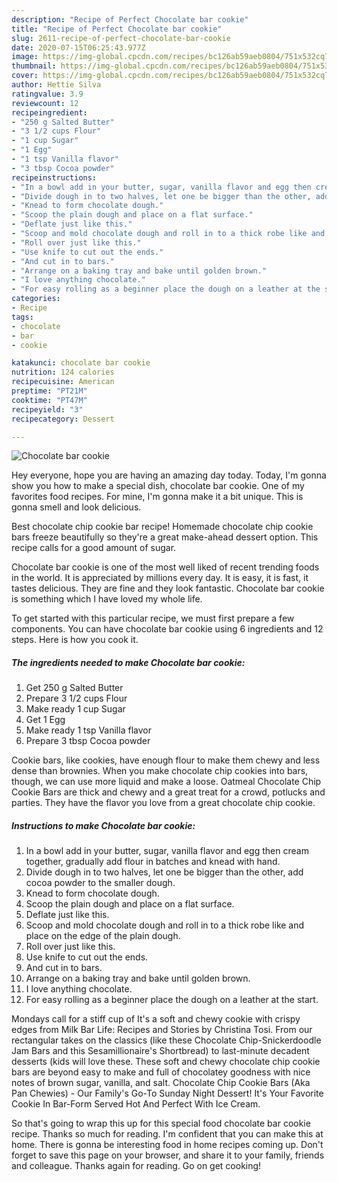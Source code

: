 ```yaml
---
description: "Recipe of Perfect Chocolate bar cookie"
title: "Recipe of Perfect Chocolate bar cookie"
slug: 2611-recipe-of-perfect-chocolate-bar-cookie
date: 2020-07-15T06:25:43.977Z
image: https://img-global.cpcdn.com/recipes/bc126ab59aeb0804/751x532cq70/chocolate-bar-cookie-recipe-main-photo.jpg
thumbnail: https://img-global.cpcdn.com/recipes/bc126ab59aeb0804/751x532cq70/chocolate-bar-cookie-recipe-main-photo.jpg
cover: https://img-global.cpcdn.com/recipes/bc126ab59aeb0804/751x532cq70/chocolate-bar-cookie-recipe-main-photo.jpg
author: Hettie Silva
ratingvalue: 3.9
reviewcount: 12
recipeingredient:
- "250 g Salted Butter"
- "3 1/2 cups Flour"
- "1 cup Sugar"
- "1 Egg"
- "1 tsp Vanilla flavor"
- "3 tbsp Cocoa powder"
recipeinstructions:
- "In a bowl add in your butter, sugar, vanilla flavor and egg then cream together, gradually add flour in batches and knead with hand."
- "Divide dough in to two halves, let one be bigger than the other, add cocoa powder to the smaller dough."
- "Knead to form chocolate dough."
- "Scoop the plain dough and place on a flat surface."
- "Deflate just like this."
- "Scoop and mold chocolate dough and roll in to a thick robe like and place on the edge of the plain dough."
- "Roll over just like this."
- "Use knife to cut out the ends."
- "And cut in to bars."
- "Arrange on a baking tray and bake until golden brown."
- "I love anything chocolate."
- "For easy rolling as a beginner place the dough on a leather at the start."
categories:
- Recipe
tags:
- chocolate
- bar
- cookie

katakunci: chocolate bar cookie 
nutrition: 124 calories
recipecuisine: American
preptime: "PT21M"
cooktime: "PT47M"
recipeyield: "3"
recipecategory: Dessert

---
```



![Chocolate bar cookie](https://img-global.cpcdn.com/recipes/bc126ab59aeb0804/751x532cq70/chocolate-bar-cookie-recipe-main-photo.jpg)

Hey everyone, hope you are having an amazing day today. Today, I'm gonna show you how to make a special dish, chocolate bar cookie. One of my favorites food recipes. For mine, I'm gonna make it a bit unique. This is gonna smell and look delicious.

Best chocolate chip cookie bar recipe! Homemade chocolate chip cookie bars freeze beautifully so they&#39;re a great make-ahead dessert option. This recipe calls for a good amount of sugar.

Chocolate bar cookie is one of the most well liked of recent trending foods in the world. It is appreciated by millions every day. It is easy, it is fast, it tastes delicious. They are fine and they look fantastic. Chocolate bar cookie is something which I have loved my whole life.


To get started with this particular recipe, we must first prepare a few components. You can have chocolate bar cookie using 6 ingredients and 12 steps. Here is how you cook it.

<!--inarticleads1-->

##### The ingredients needed to make Chocolate bar cookie:

1. Get 250 g Salted Butter
1. Prepare 3 1/2 cups Flour
1. Make ready 1 cup Sugar
1. Get 1 Egg
1. Make ready 1 tsp Vanilla flavor
1. Prepare 3 tbsp Cocoa powder


Cookie bars, like cookies, have enough flour to make them chewy and less dense than brownies. When you make chocolate chip cookies into bars, though, we can use more liquid and make a loose. Oatmeal Chocolate Chip Cookie Bars are thick and chewy and a great treat for a crowd, potlucks and parties. They have the flavor you love from a great chocolate chip cookie. 

<!--inarticleads2-->

##### Instructions to make Chocolate bar cookie:

1. In a bowl add in your butter, sugar, vanilla flavor and egg then cream together, gradually add flour in batches and knead with hand.
1. Divide dough in to two halves, let one be bigger than the other, add cocoa powder to the smaller dough.
1. Knead to form chocolate dough.
1. Scoop the plain dough and place on a flat surface.
1. Deflate just like this.
1. Scoop and mold chocolate dough and roll in to a thick robe like and place on the edge of the plain dough.
1. Roll over just like this.
1. Use knife to cut out the ends.
1. And cut in to bars.
1. Arrange on a baking tray and bake until golden brown.
1. I love anything chocolate.
1. For easy rolling as a beginner place the dough on a leather at the start.


Mondays call for a stiff cup of It&#39;s a soft and chewy cookie with crispy edges from Milk Bar Life: Recipes and Stories by Christina Tosi. From our rectangular takes on the classics (like these Chocolate Chip-Snickerdoodle Jam Bars and this Sesamillionaire&#39;s Shortbread) to last-minute decadent desserts (kids will love these. These soft and chewy chocolate chip cookie bars are beyond easy to make and full of chocolatey goodness with nice notes of brown sugar, vanilla, and salt. Chocolate Chip Cookie Bars (Aka Pan Chewies) - Our Family&#39;s Go-To Sunday Night Dessert! It&#39;s Your Favorite Cookie In Bar-Form Served Hot And Perfect With Ice Cream. 

So that's going to wrap this up for this special food chocolate bar cookie recipe. Thanks so much for reading. I'm confident that you can make this at home. There is gonna be interesting food in home recipes coming up. Don't forget to save this page on your browser, and share it to your family, friends and colleague. Thanks again for reading. Go on get cooking!
